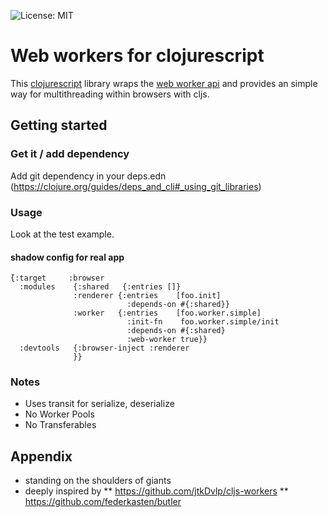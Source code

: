 ![License: MIT](https://img.shields.io/badge/License-MIT-yellow.svg)

# Web workers for clojurescript

This [clojurescript](https://clojurescript.org/) library wraps the [web worker api](https://developer.mozilla.org/en-US/docs/Web/API/Web_Workers_API/Using_web_workers) and provides an simple way for multithreading within browsers with cljs.

## Getting started

### Get it / add dependency

Add git dependency in your deps.edn
(https://clojure.org/guides/deps_and_cli#_using_git_libraries)

### Usage

Look at the test example.

#### shadow config for real app

```
̀{:target     :browser
  :modules    {:shared   {:entries []}
              :renderer {:entries    [foo.init]
                          :depends-on #{:shared}}
              :worker   {:entries    [foo.worker.simple]
                          :init-fn    foo.worker.simple/init
                          :depends-on #{:shared}
                          :web-worker true}}
  :devtools   {:browser-inject :renderer
              }}
```                                        

### Notes

* Uses transit for serialize, deserialize
* No Worker Pools
* No Transferables


## Appendix

* standing on the shoulders of giants
* deeply inspired by 
** https://github.com/jtkDvlp/cljs-workers
** https://github.com/federkasten/butler
